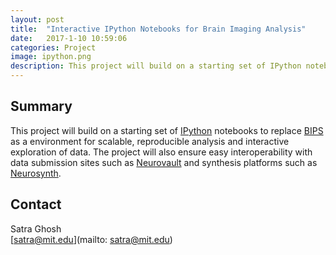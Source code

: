 ```yaml
---
layout: post
title:  "Interactive IPython Notebooks for Brain Imaging Analysis"
date:   2017-1-10 10:59:06
categories: Project
image: ipython.png
description: This project will build on a starting set of IPython notebooks to replace BIPS
---
```

## Summary
This project will build on a starting set of [IPython](http://ipython.org/notebook.html) notebooks to replace [BIPS](https://github.com/INCF/BrainImagingPipelines) as a environment for scalable, reproducible analysis and interactive exploration of data. The project will also ensure easy interoperability with data submission sites such as [Neurovault](http://brainhack.org/neurovault-org-ni-dm/) and synthesis platforms such as [Neurosynth](http://brainhack.org/neurosynth-org/).

## Contact
Satra Ghosh  
[satra@mit.edu](mailto: satra@mit.edu)  
